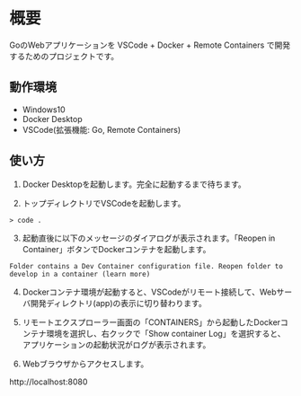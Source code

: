 # 概要

GoのWebアプリケーションを VSCode + Docker + Remote Containers で開発するためのプロジェクトです。

## 動作環境

- Windows10
- Docker Desktop
- VSCode(拡張機能: Go, Remote Containers)

## 使い方

1. Docker Desktopを起動します。完全に起動するまで待ちます。

2. トップディレクトリでVSCodeを起動します。

```
> code .
```

3. 起動直後に以下のメッセージのダイアログが表示されます。「Reopen in Container」ボタンでDockerコンテナを起動します。

```
Folder contains a Dev Container configuration file. Reopen folder to develop in a container (learn more)
```

4. Dockerコンテナ環境が起動すると、VSCodeがリモート接続して、Webサーバ開発ディレクトリ(app)の表示に切り替わります。

5. リモートエクスプローラー画面の「CONTAINERS」から起動したDockerコンテナ環境を選択し、右クックで「Show container Log」を選択すると、
アプリケーションの起動状況がログが表示されます。

6. Webブラウザからアクセスします。

http://localhost:8080
